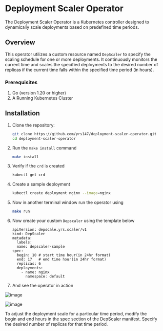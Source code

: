 # Deployment Scaler Operator

The Deployment Scaler Operator is a Kubernetes controller designed to dynamically scale deployments based on predefined time periods.

## Overview

This operator utilizes a custom resource named `DepScaler` to specify the scaling schedule for one or more deployments. It continuously monitors the current time and scales the specified deployments to the desired number of replicas if the current time falls within the specified time period (in hours).

### Prerequisites
1. Go (version 1.20 or higher)
2. A Running Kubernetes Cluster
   
## Installation

1. Clone the repository:

   ```bash
   git clone https://github.com/yrs147/deployment-scaler-operator.git
   cd deployment-scaler-operator
   ```

2. Run the `make install` command

    ```bash
    make install
    ```
3. Verify if the `crd` is created
    ```bash
    kubectl get crd
    ```

4. Create a sample deployment 

    ```bash
    kubectl create deployment nginx --image=nginx
    ```
4. Now in another terminal window run  the operator using

    ```bash
    make run
    ```
    
5. Now create your custom `Depscaler`  using the template below

    ```
    apiVersion: depscale.yrs.scaler/v1
    kind: DepScaler
    metadata:
      labels:
      name: depscaler-sample
    spec:
      begin: 10 # start time hour(in 24hr format)
      end: 17   # end time hour(in 24hr format)
      replicas: 6
      deployments:
        - name: nginx
          namespace: default
    ```

7. And see the operator in action 

 ![image](https://github.com/yrs147/depscaler-operator/assets/98258627/09e76a91-95af-4ca3-b9cc-72e8bbfed116)

![image](https://github.com/yrs147/depscaler-operator/assets/98258627/8f9ed5bf-2d30-480b-ae6e-731ee70d3def)



To adjust the deployment scale for a particular time period, modify the begin and end hours in the spec section of the DepScaler manifest. Specify the desired number of replicas for that time period.

